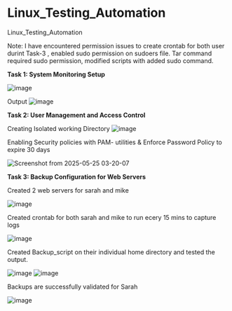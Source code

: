 # Linux_Testing_Automation
  Linux_Testing_Automation

Note: I have encountered permission issues to create crontab for both user durint Task-3 , enabled sudo permission on sudoers file.
Tar command required sudo permission, modified scripts with added sudo command.

**Task 1: System Monitoring Setup**

 ![image](https://github.com/user-attachments/assets/e84c6868-17fd-4547-a9e4-37824c8acdc3)

Output 
![image](https://github.com/user-attachments/assets/11743a56-6c9b-4649-ae7f-5ef673613847)


**Task 2: User Management and Access Control**
 
 Creating Isolated working Directory 
  ![image](https://github.com/user-attachments/assets/2b3d4ce0-d5cb-4225-a687-c8fc2fc85f90)
 
 Enabling Security policies with PAM- utilities &  Enforce Password Policy to expire 30 days
 
  ![Screenshot from 2025-05-25 03-20-07](https://github.com/user-attachments/assets/77ed715f-d364-4db2-b12b-7dcd097a02f5)
 


**Task 3: Backup Configuration for Web Servers**


Created 2 web servers for sarah and mike

![image](https://github.com/user-attachments/assets/5b6f3cba-46e5-434f-89d7-9733f4590bfb)

Created crontab for both sarah and mike to run ecery 15 mins to capture logs

![image](https://github.com/user-attachments/assets/cbb28268-3e4d-4df2-9bfc-550f29be303a)


Created Backup_script on their individual home directory and tested the output.

![image](https://github.com/user-attachments/assets/f6240f3a-a9e6-4f32-b517-38714e4004c7)
![image](https://github.com/user-attachments/assets/5a681bf9-e5f2-4066-bc9b-23026ee539ae)


Backups are successfully validated for Sarah 

![image](https://github.com/user-attachments/assets/301ba438-fecf-4967-9111-4105951d091a)

